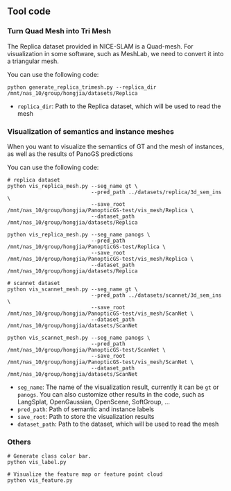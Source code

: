## Tool code

### Turn Quad Mesh into Tri Mesh  
The Replica dataset provided in NICE-SLAM is a Quad-mesh. 
For visualization in some software, such as MeshLab, we need to convert it into a triangular mesh.

You can use the following code:
```shell
python generate_replica_trimesh.py --replica_dir /mnt/nas_10/group/hongjia/datasets/Replica   
```
- `replica_dir`: Path to the Replica dataset, which will be used to read the mesh


### Visualization of semantics and instance meshes
When you want to visualize the semantics of GT and the mesh of instances, as well as the results of PanoGS predictions

You can use the following code:

```shell
# replica dataset
python vis_replica_mesh.py --seg_name gt \
                           --pred_path ../datasets/replica/3d_sem_ins \
                           --save_root /mnt/nas_10/group/hongjia/PanopticGS-test/vis_mesh/Replica \
                           --dataset_path /mnt/nas_10/group/hongjia/datasets/Replica

python vis_replica_mesh.py --seg_name panogs \
                           --pred_path /mnt/nas_10/group/hongjia/PanopticGS-test/Replica \
                           --save_root /mnt/nas_10/group/hongjia/PanopticGS-test/vis_mesh/Replica \
                           --dataset_path /mnt/nas_10/group/hongjia/datasets/Replica

# scannet dataset
python vis_scannet_mesh.py --seg_name gt \
                           --pred_path ../datasets/scannet/3d_sem_ins \
                           --save_root /mnt/nas_10/group/hongjia/PanopticGS-test/vis_mesh/ScanNet \
                           --dataset_path /mnt/nas_10/group/hongjia/datasets/ScanNet

python vis_scannet_mesh.py --seg_name panogs \
                           --pred_path /mnt/nas_10/group/hongjia/PanopticGS-test/ScanNet \
                           --save_root /mnt/nas_10/group/hongjia/PanopticGS-test/vis_mesh/ScanNet \
                           --dataset_path /mnt/nas_10/group/hongjia/datasets/ScanNet
```

- `seg_name`: The name of the visualization result, currently it can be `gt` or `panogs`. You can also customize other results in the code, such as LangSplat, OpenGaussian, OpenScene, SoftGroup, ...
- `pred_path`: Path of semantic and instance labels
- `save_root`: Path to store the visualization results
- `dataset_path`: Path to the dataset, which will be used to read the mesh


### Others


```shell
# Generate class color bar.
python vis_label.py

# Visualize the feature map or feature point cloud
python vis_feature.py
```
